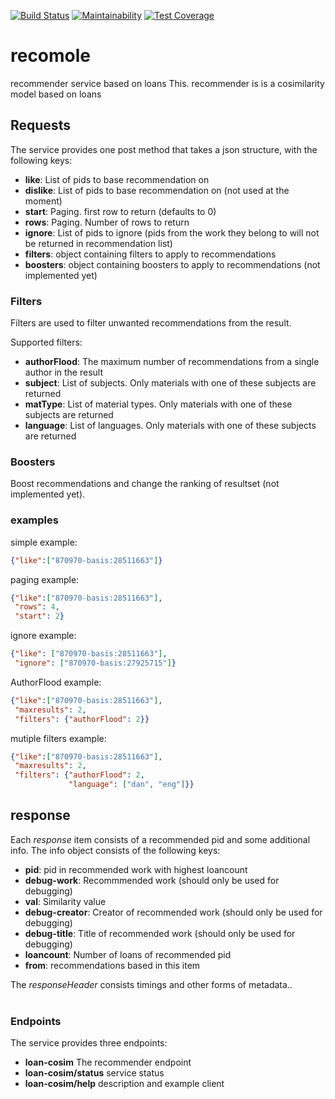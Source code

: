[![Build Status](https://travis-ci.org/DBCDK/recomole.svg?branch=master)](https://travis-ci.org/DBCDK/recomole)
[![Maintainability](https://api.codeclimate.com/v1/badges/04ad2e6e98561fafb864/maintainability)](https://codeclimate.com/github/DBCDK/recomole/maintainability)
[![Test Coverage](https://api.codeclimate.com/v1/badges/04ad2e6e98561fafb864/test_coverage)](https://codeclimate.com/github/DBCDK/recomole/test_coverage)

# recomole #

recommender service based on loans
This. recommender is is a cosimilarity model based on loans

## Requests
The service provides one post method that takes a json structure, with the following keys:

* **like**: List of pids to base recommendation on
* **dislike**: List of pids to base recommendation on (not used at the moment)
* **start**: Paging. first row to return (defaults to 0)
* **rows**: Paging. Number of rows to return
* **ignore**: List of pids to ignore (pids from the work they belong to will not be returned in recommendation list)
* **filters**: object containing filters to apply to recommendations
* **boosters**: object containing boosters to apply to recommendations (not implemented yet)

### Filters
Filters are used to filter unwanted recommendations from the result.

Supported filters:

* **authorFlood**: The maximum number of recommendations from a single author in the result
* **subject**: List of subjects. Only materials with one of these subjects are returned
* **matType**: List of material types. Only materials with one of these subjects are returned
* **language**: List of languages. Only materials with one of these subjects are returned

### Boosters
Boost recommendations and change the ranking of resultset (not implemented yet).

### examples

simple example:
```json
{"like":["870970-basis:28511663"]}
```

paging example:
```json
{"like":["870970-basis:28511663"],
 "rows": 4,
 "start": 2}
```

ignore example:
```json
{"like": ["870970-basis:28511663"],
 "ignore": ["870970-basis:27925715"]}
```
 
AuthorFlood example:
```json
{"like":["870970-basis:28511663"],
 "maxresults": 2,
 "filters": {"authorFlood": 2}}
```

mutiple filters example:
```json
{"like":["870970-basis:28511663"],
 "maxresults": 2,
 "filters": {"authorFlood": 2,
             "language": ["dan", "eng"]}}
```

## response
Each *response* item consists of a recommended pid and some additional info.
The info object consists of the following keys:

* **pid**: pid in recommended work with highest loancount
* **debug-work**: Recommmended work (should only be used for debugging)
* **val**: Similarity value
* **debug-creator**: Creator of recommended work (should only be used for debugging)
* **debug-title**: Title of recommended work (should only be used for debugging)
* **loancount**: Number of loans of recommended pid
* **from**: recommendations based in this item
    
The *responseHeader* consists timings and other forms of metadata..</br></br>

### Endpoints

The service provides three endpoints:

* **loan-cosim** The recommender endpoint
* **loan-cosim/status** service status
* **loan-cosim/help** description and example client
